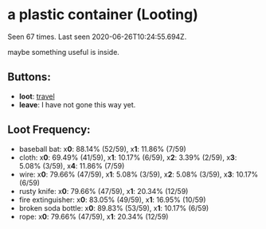 # a plastic container (Looting)

Seen 67 times. Last seen 2020-06-26T10:24:55.694Z.

maybe something useful is inside.

## Buttons:

- **loot**: [travel](travel-travel.md)
- **leave**: I have not gone this way yet.

## Loot Frequency:

  - baseball bat: x**0**: 88.14% (52/59), x**1**: 11.86% (7/59)
  - cloth: x**0**: 69.49% (41/59), x**1**: 10.17% (6/59), x**2**: 3.39% (2/59), x**3**: 5.08% (3/59), x**4**: 11.86% (7/59)
  - wire: x**0**: 79.66% (47/59), x**1**: 5.08% (3/59), x**2**: 5.08% (3/59), x**3**: 10.17% (6/59)
  - rusty knife: x**0**: 79.66% (47/59), x**1**: 20.34% (12/59)
  - fire extinguisher: x**0**: 83.05% (49/59), x**1**: 16.95% (10/59)
  - broken soda bottle: x**0**: 89.83% (53/59), x**1**: 10.17% (6/59)
  - rope: x**0**: 79.66% (47/59), x**1**: 20.34% (12/59)